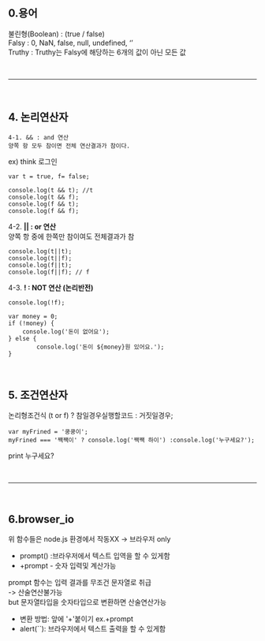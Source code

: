 ## 0.용어

불린형(Boolean) : (true / false)   
Falsy : 0, NaN, false, null, undefined, ‘’   
Truthy : Truthy는 Falsy에 해당하는 6개의 값이 아닌 모든 값   

<br>

- - - 
<br>

## 4. 논리연산자

    4-1. && : and 연산
    양쪽 항 모두 참이면 전체 연산결과가 참이다.

ex) think 로그인

    var t = true, f= false;

    console.log(t && t); //t
    console.log(t && f);
    console.log(f && t);
    console.log(f && f);

4-2. **|| : or 연산**   
양쪽 항 중에 한쪽만 참이여도 전체결과가 참

    console.log(t||t);
    console.log(t||f);
    console.log(f||t);
    console.log(f||f); // f


4-3. **! : NOT 연산 (논리반전)**

    console.log(!f);

    var money = 0;
    if (!money) {
        console.log('돈이 없어요');
    } else {
            console.log('돈이 ${money}원 있어요.');
    }

<br>

## 5. 조건연산자
논리형조건식 (t or f) ? 참일경우실행할코드 : 거짓일경우;


    var myFrined = '쿵쿵이';
    myFrined === '짹짹이' ? console.log('짹짹 하이') :console.log('누구세요?');

print
누구세요?

<br>

- - - 
<br>

## 6.browser_io
위 함수들은 node.js 환경에서 작동XX -> 브라우저 only
- prompt() :브라우저에서 텍스트 입역을 할 수 있게함
- +prompt - 숫자 입력및 계산가능

prompt 함수는 입력 결과를 무조건 문자열로 취급  
-> 산술연산불가능  
but 문자열타입을 숫자타입으로 변환하면 산술연산가능
- 변환 방법: 앞에 '+'붙이기 ex.+prompt
- alert(``): 브라우저에서 텍스트 출력을 할 수 있게함


